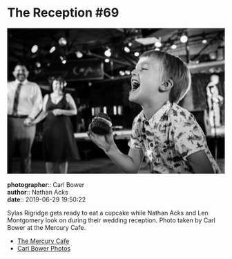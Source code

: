 # The Reception #69

![Sylas Rigridge gets ready to eat a cupcake](assets/2019-06-29-set-3-the-reception-69.webp)

**photographer**:: Carl Bower  
**author**:: Nathan Acks  
**date**:: 2019-06-29 19:50:22

Sylas Rigridge gets ready to eat a cupcake while Nathan Acks and Len Montgomery look on during their wedding reception. Photo taken by Carl Bower at the Mercury Cafe.

* [The Mercury Cafe](http://mercurycafe.com)
* [Carl Bower Photos](https://carlbowerphotos.com)
